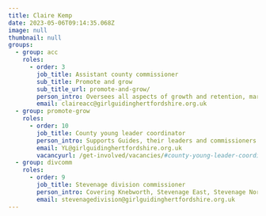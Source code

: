 ```yaml
---
title: Claire Kemp
date: 2023-05-06T09:14:35.068Z
image: null
thumbnail: null
groups:
  - group: acc
    roles:
      - order: 3
        job_title: Assistant county commissioner
        sub_title: Promote and grow
        sub_title_url: promote-and-grow/
        person_intro: Oversees all aspects of growth and retention, marketing, website management, media, social media and communications, training and badges.
        email: claireacc@girlguidinghertfordshire.org.uk
  - group: promote-grow
    roles:
      - order: 10
        job_title: County young leader coordinator
        person_intro: Supports Guides, their leaders and commissioners with the Guide ready, set, lead - leadership resource; young leaders with the young leader development programme (YLDP) and young external volunteers, helping them develop their leadership skills. **Successor being sought.**
        email: YL@girlguidinghertfordshire.org.uk
        vacancyurl: /get-involved/vacancies/#county-young-leader-coordinator
  - group: divcomm
    roles:
      - order: 9
        job_title: Stevenage division commissioner
        person_intro: Covering Knebworth, Stevenage East, Stevenage North, Stevenage Pin Green and Stevenage South.
        email: stevenagedivision@girlguidinghertfordshire.org.uk
---
```

